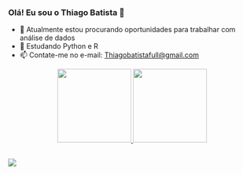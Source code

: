 ### Olá! Eu sou o Thiago Batista 👋

- 🔭 Atualmente estou procurando oportunidades para trabalhar com análise de dados
- 🌱 Estudando Python e R
- 📫 Contate-me no e-mail: Thiagobatistafull@gmail.com
<div align="center">
  <a href="https://github.com/ThiagoBat">
  <img height="150em" src="https://github-readme-stats.vercel.app/api?username=ThiagoBat&show_icons=true&theme=tokyonight&include_all_commits=true&count_private=true"/>
  <img height="150em" src="https://github-readme-stats.vercel.app/api/top-langs/?username=ThiagoBat&layout=compact&langs_count=7&theme=tokyonight"/>
</div>

  ##
 
<div> 
  <a href="https://www.linkedin.com/in/thiago-ramos-batista-74798b177" target="_blank"><img src="https://img.shields.io/badge/-LinkedIn-%230077B5?style=for-the-badge&logo=linkedin&logoColor=white" target="_blank"></a> 
  
  </div>
